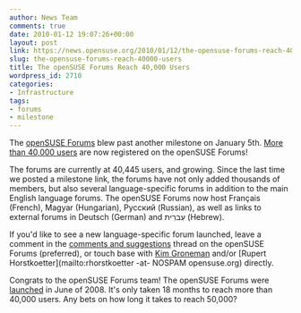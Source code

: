 ```yaml
---
author: News Team
comments: true
date: 2010-01-12 19:07:26+00:00
layout: post
link: https://news.opensuse.org/2010/01/12/the-opensuse-forums-reach-40000-users/
slug: the-opensuse-forums-reach-40000-users
title: The openSUSE Forums Reach 40,000 Users
wordpress_id: 2710
categories:
- Infrastructure
tags:
- forums
- milestone
---
```


The [openSUSE Forums](//forums.opensuse.org/) blew past another milestone on January 5th. [More than 40,000 users](//forums.opensuse.org/announcements/430087-40-000-member-milestone.html) are now registered on the openSUSE Forums!

The forums are currently at 40,445 users, and growing. Since the last time we posted a milestone link, the forums have not only added thousands of members, but also several language-specific forums in addition to the main English language forums. The openSUSE Forums now host Français (French), Magyar (Hungarian), Pусский (Russian), as well as links to external forums in Deutsch (German) and עִברִית (Hebrew).

If you'd like to see a new language-specific forum launched, leave a comment in the [comments and suggestions](//forums.opensuse.org/forums-comments-suggestions/) thread on the openSUSE Forums (preferred), or touch base with [Kim Groneman](mailto:kgroneman@novell.com) and/or [Rupert Horstkoetter](mailto:rhorstkoetter -at- NOSPAM opensuse.org) directly.

Congrats to the openSUSE Forums team! The openSUSE Forums were [launched](//news.opensuse.org/2008/06/10/opensuse-launches-merged-forums/) in June of 2008. It's only taken 18 months to reach more than 40,000 users. Any bets on how long it takes to reach 50,000?
